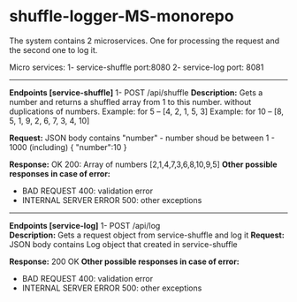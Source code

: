 # shuffle-logger-MS-monorepo
The system contains 2 microservices. One for processing the request and the second one to log it.

Micro services:
1- service-shuffle port:8080
2- service-log port: 8081

_______________________________________________________________________
**Endpoints [service-shuffle]**
1- POST /api/shuffle 
**Description:**
Gets a number and returns a shuffled array from 1 to this number.
without duplications of numbers.
Example: for 5 – [4, 2, 1, 5, 3]
Example: for 10 – [8, 5, 1, 9, 2, 6, 7, 3, 4, 10]

**Request:**
JSON body contains "number" - number shoud be between 1 - 1000 (including)
{
 "number":10
}

**Response:** OK 200: Array of numbers [2,1,4,7,3,6,8,10,9,5]
**Other possible responses in case of error:**
- BAD REQUEST 400: validation error
- INTERNAL SERVER ERROR 500: other exceptions

_______________________________________________________________________
**Endpoints [service-log]**
1- POST /api/log  
**Description:** Gets a request object from service-shuffle and log it
**Request:** JSON body contains Log object that created in service-shuffle

**Response:** 200 OK
**Other possible responses in case of error:**
- BAD REQUEST 400: validation error
- INTERNAL SERVER ERROR 500: other exceptions
